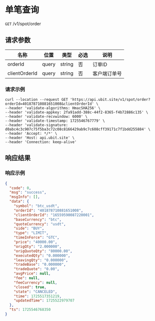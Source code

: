 # 单笔查询

`GET` /v1/spot/order

## 请求参数

| 名称            | 位置    | 类型     | 必选 | 说明     |
|---------------|-------|--------|----|--------|
| orderId       | query | string | 否  | 订单ID   |
| clientOrderId | query | string | 否  | 客户端订单号 |

### 请求示例

```
curl --location --request GET 'https://api.ubit.site/v1/spot/order?orderId=401878710881651008&clientOrderId' \
--header 'validate-algorithms: HmacSHA256' \
--header 'validate-appkey: 2fa91add-388c-44f2-8365-f4b72886c135' \
--header 'validate-recvwindow: 6000' \
--header 'validate-timestamp: 1725546767779' \
--header 'validate-signature: d0abc4c3c907c75f5ba3c72c08c8166429ab9c7c608cff39171c7f1bdd255884' \
--header 'Accept: */*' \
--header 'Host: api.ubit.site' \
--header 'Connection: keep-alive'
```

## 响应结果

### 响应示例

```json
{
  "code": 0,
  "msg": "success",
  "msgInfo": [],
  "data": {
    "symbol": "btc_usdt",
    "orderId": "401878710881651008",
    "clientOrderId": "16559590087220001",
    "baseCurrency": "btc",
    "quoteCurrency": "usdt",
    "side": "BUY",
    "type": "LIMIT",
    "timeInForce": "GTC",
    "price": "40000.00",
    "origQty": "2.000000",
    "origQuoteQty": "80000.00",
    "executedQty": "0.000000",
    "leavingQty": "0.000000",
    "tradeBase": "0.000000",
    "tradeQuote": "0.00",
    "avgPrice": null,
    "fee": null,
    "feeCurrency": null,
    "closed": true,
    "state": "CANCELED",
    "time": 1725517351219,
    "updatedTime": 1725522979707
  },
  "ts": 1725546768350
}
```

